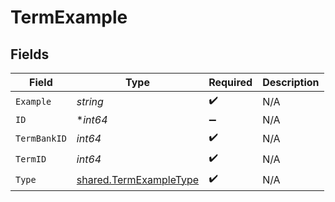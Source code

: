 # TermExample


## Fields

| Field                                                                   | Type                                                                    | Required                                                                | Description                                                             |
| ----------------------------------------------------------------------- | ----------------------------------------------------------------------- | ----------------------------------------------------------------------- | ----------------------------------------------------------------------- |
| `Example`                                                               | *string*                                                                | :heavy_check_mark:                                                      | N/A                                                                     |
| `ID`                                                                    | **int64*                                                                | :heavy_minus_sign:                                                      | N/A                                                                     |
| `TermBankID`                                                            | *int64*                                                                 | :heavy_check_mark:                                                      | N/A                                                                     |
| `TermID`                                                                | *int64*                                                                 | :heavy_check_mark:                                                      | N/A                                                                     |
| `Type`                                                                  | [shared.TermExampleType](../../../pkg/models/shared/termexampletype.md) | :heavy_check_mark:                                                      | N/A                                                                     |